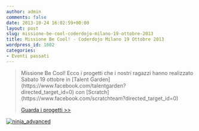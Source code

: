 ```yaml
---
author: admin
comments: false
date: 2013-10-24 16:02:59+00:00
layout: post
slug: missione-be-cool-coderdojo-milano-19-ottobre-2013
title: Missione Be Cool! - Coderdojo Milano 19 Ottobre 2013
wordpress_id: 1602
categories:
- Eventi passati
---
```


<blockquote>Missione Be Cool! Ecco i progetti che i nostri ragazzi hanno realizzato Sabato 19 ottobre in [Talent Garden](https://www.facebook.com/talentgarden?directed_target_id=0) con [Scratch](https://www.facebook.com/scratchteam?directed_target_id=0)

[Guarda i progetti >>](http://scratch.mit.edu/studios/268513/)

</blockquote>


[![ninja_advanced](http://coderdojomilano.it/wp-content/uploads/2013/10/ninja_advanced.jpg)](http://scratch.mit.edu/studios/268513/)
